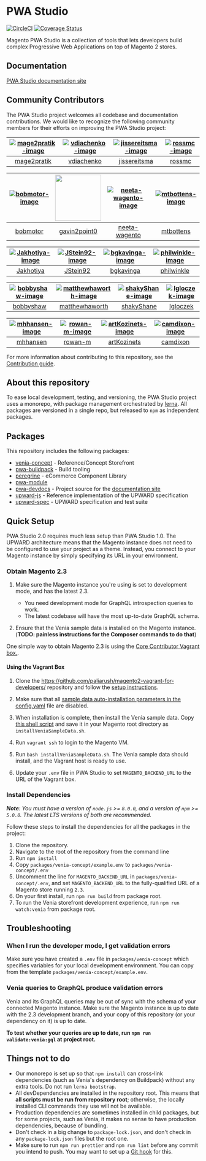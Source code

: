 # PWA Studio

[![CircleCI](https://circleci.com/gh/magento-research/pwa-studio.svg?style=svg)](https://circleci.com/gh/magento-research/pwa-studio) [![Coverage Status](https://coveralls.io/repos/github/magento-research/pwa-studio/badge.svg?branch=master)](https://coveralls.io/github/magento-research/pwa-studio?branch=master)

Magento PWA Studio is a collection of tools that lets developers build complex Progressive Web Applications on top of Magento 2 stores.

## Documentation

[PWA Studio documentation site][documentation site]

## Community Contributors

The PWA Studio project welcomes all codebase and documentation contributions.
We would like to recognize the following community members for their efforts on improving the PWA Studio project:

| [![mage2pratik-image]][mage2pratik] | [![vdiachenko-image]][vdiachenko] | [![jissereitsma-image]][jissereitsma] | [![rossmc-image]][rossmc] |
| :---:                               | :---:                             | :---:                                 | :---:                     |
| [mage2pratik][]                     | [vdiachenko][]                    | [jissereitsma][]                      | [rossmc][]                |

| [![bobmotor-image]][bobmotor] | [<img src="https://avatars1.githubusercontent.com/u/12770320?s=60&v=4" width="120px"/>][gavin2point0] | [![neeta-wagento-image]][neeta-wagento] | [![mtbottens-image]][mtbottens] |
| :---:                         | :---:                                 | :---:                                   | :---:                           |
| [bobmotor][]                  | [gavin2point0][]                      | [neeta-wagento][]                       | [mtbottens][]                   |

| [![Jakhotiya-image]][Jakhotiya] | [![JStein92-image]][JStein92] | [![bgkavinga-image]][bgkavinga] | [![philwinkle-image]][philwinkle] |
| :---:                           | :---:                         | :---:                           | :---:                             |
| [Jakhotiya][]                   | [JStein92][]                  | [bgkavinga][]                   | [philwinkle][]                    |

| [![bobbyshaw-image]][bobbyshaw] | [![matthewhaworth-image]][matthewhaworth] | [![shakyShane-image]][shakyShane] | [![Igloczek-image]][Igloczek] |
| :---:                           | :---:                                     | :---:                             | :---:                         |
| [bobbyshaw][]                   | [matthewhaworth][]                        | [shakyShane][]                    | [Igloczek][]                  |

| [![mhhansen-image]][mhhansen] | [![rowan-m-image]][rowan-m] | [![artKozinets-image]][artKozinets] | [![camdixon-image]][camdixon] |
| :---:                         | :---:                       | :---:                               | :---:                         |
| [mhhansen][]                  | [rowan-m][]                 | [artKozinets][]                     | [camdixon][]                  |

For more information about contributing to this repository, see the [Contribution guide][].

## About this repository

To ease local development, testing, and versioning, the PWA Studio project uses a monorepo, with package management orchestrated by [lerna](https://github.com/lerna/lerna#about).
All packages are versioned in a single repo, but released to `npm` as independent packages.

## Packages

This repository includes the following packages:

* [venia-concept](packages/venia-concept) - Reference/Concept Storefront
* [pwa-buildpack](packages/pwa-buildpack/README.md) - Build tooling
* [peregrine](packages/peregrine/README.md) - eCommerce Component Library
* [pwa-module](packages/pwa-module)
* [pwa-devdocs](packages/pwa-devdocs) - Project source for the [documentation site]
* [upward-js](packages/upward-js) - Reference implementation of the UPWARD specification
* [upward-spec](packages/upward-spec) - UPWARD specification and test suite

## Quick Setup

PWA Studio 2.0 requires much less setup than PWA Studio 1.0. The UPWARD architecture means that the Magento instance does not need to be configured to use your project as a theme. Instead, you connect to your Magento instance by simply specifying its URL in your environment.

### Obtain Magento 2.3

1. Make sure the Magento instance you're using is set to development mode, and has the latest 2.3.

   * You need development mode for GraphQL introspection queries to work.
   * The latest codebase will have the most up-to-date GraphQL schema.

2. Ensure that the Venia sample data is installed on the Magento instance. (**TODO: painless instructions for the Composer commands to do that**)

One simple way to obtain Magento 2.3 is using the [Core Contributor Vagrant box.](https://github.com/paliarush/magento2-vagrant-for-developers/).

#### Using the Vagrant Box

1. Clone the https://github.com/paliarush/magento2-vagrant-for-developers/ repository and follow the [setup instructions](https://github.com/paliarush/magento2-vagrant-for-developers/#installation-steps).

2. Make sure that all [sample data auto-installation parameters in the config.yaml](https://github.com/paliarush/magento2-vagrant-for-developers/blob/2.0/etc/config.yaml.dist#L49-L51) file are disabled.

3. When installation is complete, then install the Venia sample data. Copy [this shell script](https://gist.github.com/mhhansen/19775bcf93614f5f9db34b90273fa2b8) and save it in your Magento root directory as `installVeniaSampleData.sh`.

4. Run `vagrant ssh` to login to the Magento VM.

5. Run `bash installVeniaSampleData.sh`. The Venia sample data should install, and the Vagrant host is ready to use.

6. Update your `.env` file in PWA Studio to set `MAGENTO_BACKEND_URL` to the URL of the Vagrant box.

### Install Dependencies

_**Note**: You must have a version of `node.js` >= `8.0.0`, and a version of `npm` >= `5.0.0`. The latest LTS versions of both are recommended._

Follow these steps to install the dependencies for all the packages in the project:

1. Clone the repository.
2. Navigate to the root of the repository from the command line
3. Run `npm install`
4. Copy `packages/venia-concept/example.env` to `packages/venia-concept/.env`
5. Uncomment the line for `MAGENTO_BACKEND_URL` in `packages/venia-concept/.env`, and set `MAGENTO_BACKEND_URL` to the fully-qualified URL of a Magento store running `2.3`.
6. On your first install, run `npm run build` from package root.
7. To run the Venia storefront development experience, run `npm run watch:venia` from package root.

## Troubleshooting

### When I run the developer mode, I get validation errors

Make sure you have created a `.env` file in `packages/venia-concept` which specifies variables for your local development environment. You can copy from the template `packages/venia-concept/example.env`.

### Venia queries to GraphQL produce validation errors

Venia and its GraphQL queries may be out of sync with the schema of your connected Magento instance. Make sure the Magento instance is up to date with the 2.3 development branch, and your copy of this repository (or your dependency on it) is up to date.

**To test whether your queries are up to date, run `npm run validate:venia:gql` at project root.**

## Things not to do

* Our monorepo is set up so that `npm install` can cross-link dependencies (such as Venia's dependency on Buildpack) without any extra tools. Do not run `lerna bootstrap`.
* All devDependencies are installed in the repository root. This means that **all scripts must be run from repository root**; otherwise, the locally installed CLI commands they use will not be available.
* Production dependencies are sometimes installed in child packages, but for some projects, such as Venia, it makes no sense to have production dependencies, because of bundling.
* Don't check in a big change to `package-lock.json`, and don't check in any `package-lock.json` files but the root one.
* Make sure to run `npm run prettier` and `npm run lint` before any commit you intend to push. You may want to set up a [Git hook] for this.

[documentation site]: https://magento-research.github.io/pwa-studio/
[CircleCI]: https://circleci.com/gh/magento-research/pwa-studio.svg?style=svg
[Coverage Status]: https://coveralls.io/repos/github/magento-research/pwa-studio/badge.svg?branch=master
[Greenkeeper badge]: https://badges.greenkeeper.io/magento-research/pwa-studio.svg
[Contribution guide]: .github/CONTRIBUTING.md
[Git hook]: <https://git-scm.com/book/en/v2/Customizing-Git-Git-Hooks>

[mage2pratik]: https://github.com/mage2pratik
[mage2pratik-image]: https://avatars0.githubusercontent.com/u/33807558?s=120&v=4
[vdiachenko]: https://github.com/vdiachenko
[vdiachenko-image]: https://avatars0.githubusercontent.com/u/7806034?s=120&v=4
[jissereitsma]: https://github.com/jissereitsma 
[jissereitsma-image]: https://avatars0.githubusercontent.com/u/7670482?s=120&v=4
[rossmc]: https://github.com/rossmc
[rossmc-image]: https://avatars3.githubusercontent.com/u/2452991?s=120&v=4

[bobmotor]: https://github.com/bobmotor
[bobmotor-image]: https://avatars3.githubusercontent.com/u/9715167?s=120&v=4
[gavin2point0]: https://github.com/gavin2point0
[gavin2point0-image]: https://avatars1.githubusercontent.com/u/12770320?s=60&v=4
[neeta-wagento]: https://github.com/neeta-wagento
[neeta-wagento-image]: https://avatars3.githubusercontent.com/u/33098216?s=120&v=4
[mtbottens]: https://github.com/mtbottens
[mtbottens-image]: https://avatars0.githubusercontent.com/u/3620915?s=120&v=4

[Jakhotiya]: https://github.com/Jakhotiya
[Jakhotiya-image]: https://avatars1.githubusercontent.com/u/9327315?s=120&v=4
[JStein92]: https://github.com/JStein92
[JStein92-image]: https://avatars0.githubusercontent.com/u/27716099?s=120&v=4 
[bgkavinga]: https://github.com/bgkavinga
[bgkavinga-image]: https://avatars2.githubusercontent.com/u/3830093?s=120&v=4
[philwinkle]: https://github.com/philwinkle
[philwinkle-image]: https://avatars3.githubusercontent.com/u/589550?s=120&v=4

[bobbyshaw]: https://github.com/bobbyshaw
[bobbyshaw-image]: https://avatars3.githubusercontent.com/u/553566?s=120&v=4
[matthewhaworth]: https://github.com/matthewhaworth
[matthewhaworth-image]: https://avatars2.githubusercontent.com/u/920191?s=120&v=4
[shakyShane]: https://github.com/shakyShane
[shakyShane-image]: https://avatars2.githubusercontent.com/u/1643522?s=120&v=4
[Igloczek]: https://github.com/Igloczek
[Igloczek-image]: https://avatars0.githubusercontent.com/u/5119280?s=120&v=4

[mhhansen]: https://github.com/mhhansen
[mhhansen-image]: https://avatars1.githubusercontent.com/u/1625755?s=120&v=4
[rowan-m]: https://github.com/rowan-m
[rowan-m-image]: https://avatars3.githubusercontent.com/u/108052?s=120&v=4
[artKozinets]: https://github.com/artKozinets
[artKozinets-image]: https://avatars0.githubusercontent.com/u/22525219?s=120&v=4
[camdixon]: https://github.com/camdixon
[camdixon-image]: https://avatars2.githubusercontent.com/u/4430359?s=120&v=4
